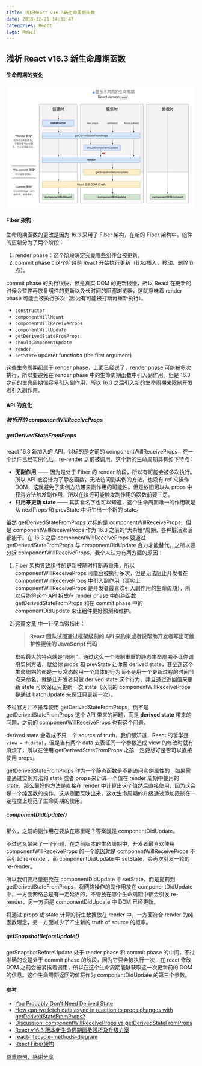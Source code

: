 ```yaml
---
title: 浅析React v16.3新生命周期函数
date: 2018-12-21 14:31:47
categories: React
tags: React
---
```

## 浅析 React v16.3 新生命周期函数


#### 生命周期的变化
![React-v16.3新生命周期函数](浅析React-v16-3新生命周期函数/1.png)

<!--more-->

#### Fiber 架构
生命周期函数的更改是因为 16.3 采用了 Fiber 架构，在新的 Fiber 架构中，组件的更新分为了两个阶段：

1. render phase：这个阶段决定究竟哪些组件会被更新。
2. commit phase：这个阶段是 React 开始执行更新（比如插入，移动，删除节点）。

commit phase 的执行很快，但是真实 DOM 的更新很慢，所以 React 在更新的时候会暂停再恢复组件的更新以免长时间的阻塞浏览器，这就意味着 render phase 可能会被执行多次（因为有可能被打断再重新执行）。

* `constructor`
* `componentWillMount`
* `componentWillReceiveProps`
* `componentWillUpdate`
* `getDerivedStateFromProps`
* `shouldComponentUpdate`
* `render`
* `setState` updater functions (the first argument)

这些生命周期都属于 render phase，上面已经说了，render phase 可能被多次执行，所以要避免在 render phase 中的生命周期函数中引入副作用。但是 16.3 之前的生命周期很容易引入副作用，所以 16.3 之后引入新的生命周期来限制开发者引入副作用。

#### API 的变化
##### 被拆开的 componentWillReceiveProps
##### getDerivedStateFromProps
react 16.3 新加入的 API，对标的是之前的 componentWillReceiveProps，在一个组件已经实例化后，re-render 之前被调用。这个新的生命周期具有如下特点：

* **无副作用** —— 因为是处于 Fiber 的 render 阶段，所以有可能会被多次执行。所以 API 被设计为了静态函数，无法访问到实例的方法，也没有 ref 来操作 DOM，这就避免了实例方法带来副作用的可能性。但是依旧可以从 props 中获得方法触发副作用，所以在执行可能触发副作用的函数前要三思。
* **只用来更新 state** —— 其实看名字也可以知道，这个生命周期唯一的作用就是从 nextProps 和 prevState 中衍生出一个新的 state。

虽然 getDerivedStateFromProps 对标的是 componentWillReceiveProps，但是 componentWillReceiveProps 作为 16.3 之前的“大杂烩“周期，各种脏活累活都能干。在 16.3 之后 componentWillReceiveProps 要通过 getDerivedStateFromProps 与 componentDidUpdate 合力才能替代。之所以要分拆 componentWillReceiveProps，我个人认为有两方面的原因：

1. Fiber 架构导致组件的更新被随时打断再重来，所以 componentWillReceiveProps 可能会被执行多次，但是无法阻止开发者在 componentWillReceiveProps 中引入副作用（事实上 componentWillReceiveProps 是开发者最喜欢引入副作用的生命周期），所以只能将这个 API 拆成在 render phase 中的纯函数 getDerivedStateFromProps 和在 commit phase 中的 componentDidUpdate 来让组件更好预测和维护。

2. [这篇文章](https://zhuanlan.zhihu.com/p/36062486) 中一针见血得指出：
   > **React 团队试图通过框架级别的 API 来约束或者说帮助开发者写出可维护性更佳的 JavaScript 代码**

   框架最大的特点就是“限制”，通过这么一个限制重重的静态生命周期不让你调用实例方法，就给你 props 和 prevState 让你来 derived state，甚至连这个生命周期的都是一反常态的用一个具体的行为而不是用一个更新过程的时间节点来命名，就是让开发者只做 derived state 这个行为，并且通过返回值来更新 state 可以保证只更新一次 state（以前的 componentWillReceiveProps 是通过  batchUpdate 来保证只更新一次）。

不过官方并不推荐使用 getDerivedStateFromProps，倒不是 getDerivedStateFromProps 这个 API 带来的问题，而是 **derived state** 带来的问题，之前的 componentWillReceiveProps 也有这个问题。

derived state 会造成不只一个 source of truth，我们都知道，React 的哲学是 `view = f(data)`，但是当有两个 data 去表征同一个参数造成 view 的修改时就有麻烦了，所以在使用 getDerivedStateFromProps 之前一定要想好是否可以直接使用 props。

getDerivedStateFromProps 作为一个静态函数是不能访问实例属性的，如果需要通过实例方法和 state 或者 props 来计算一个值在 render 周期中使用的 state，那么最好的方法是直接在 render 中计算出这个值然后直接使用，因为这会是一个纯函数的操作。这从侧面反映出来，这次生命周期的升级通过添加限制在一定程度上规范了生命周期的使用。

##### componentDidUpdate()
那么，之前的副作用在要放在哪里呢？答案就是 componentDidUpdate。

不过这又带来了一个问题，在之前版本的生命周期中，开发者最喜欢使用 componentWillReceiveProps 的一个原因就是 componentWillReceiveProps 不会引起 re-render，而 componentDidUpdate 中 setState，会再次引发一轮的 re-render。

所以我们要尽量避免在 componentDidUpdate 中 setState，而是提前到 getDerivedStateFromProps，将网络操作的副作用放在 componentDidUpdate 中，一方面网络总是有一定延迟的，不管放在哪个生命周期中都会引发 re-render，另一方面是 componentDidUpdate 中 DOM 已经更新。

将通过 props 或 state 计算的衍生数据放在 render 中，一方面符合 render 的纯函数理念，另一方面减少了产生新的 truth of source 的概率。

##### getSnapshotBeforeUpdate()
getSnapshotBeforeUpdate 处于 render phase 和 commit phase 的中间，不过准确的说是处于 commit phase 的阶段，因为它只会被执行一次，在 react 修改 DOM 之前会被紧挨着调用，所以在这个生命周期能够获取这一次更新前的 DOM 的信息。这个生命周期返回的值将作为 componentDidUpdate 的第三个参数。

#### 参考
* [You Probably Don't Need Derived State](https://reactjs.org/blog/2018/06/07/you-probably-dont-need-derived-state.html)
* [How can we fetch data async in reaction to props changes with getDerivedStateFromProps?](https://github.com/reactjs/rfcs/issues/26)
* [Discussion: componentWillReceiveProps vs getDerivedStateFromProps](https://github.com/reactjs/reactjs.org/issues/721)
* [React v16.3 版本新生命周期函数浅析及升级方案](https://zhuanlan.zhihu.com/p/36062486)
* [react-lifecycle-methods-diagram](https://github.com/wojtekmaj/react-lifecycle-methods-diagram)
* [React Fiber架构](https://zhuanlan.zhihu.com/p/37095662)


[尊重原创，感谢分享](https://github.com/fi3ework/blog/issues/37)
